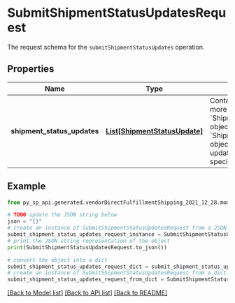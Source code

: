# SubmitShipmentStatusUpdatesRequest

The request schema for the `submitShipmentStatusUpdates` operation.

## Properties

Name | Type | Description | Notes
------------ | ------------- | ------------- | -------------
**shipment_status_updates** | [**List[ShipmentStatusUpdate]**](ShipmentStatusUpdate.md) | Contains a list of one or more &#x60;ShipmentStatusUpdate&#x60; objects. Each &#x60;ShipmentStatusUpdate&#x60; object represents an update to the status of a specific shipment. | [optional] 

## Example

```python
from py_sp_api.generated.vendorDirectFulfillmentShipping_2021_12_28.models.submit_shipment_status_updates_request import SubmitShipmentStatusUpdatesRequest

# TODO update the JSON string below
json = "{}"
# create an instance of SubmitShipmentStatusUpdatesRequest from a JSON string
submit_shipment_status_updates_request_instance = SubmitShipmentStatusUpdatesRequest.from_json(json)
# print the JSON string representation of the object
print(SubmitShipmentStatusUpdatesRequest.to_json())

# convert the object into a dict
submit_shipment_status_updates_request_dict = submit_shipment_status_updates_request_instance.to_dict()
# create an instance of SubmitShipmentStatusUpdatesRequest from a dict
submit_shipment_status_updates_request_from_dict = SubmitShipmentStatusUpdatesRequest.from_dict(submit_shipment_status_updates_request_dict)
```
[[Back to Model list]](../README.md#documentation-for-models) [[Back to API list]](../README.md#documentation-for-api-endpoints) [[Back to README]](../README.md)


